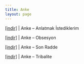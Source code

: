 ```yaml
---
title: Anke
layout: page
---
```

<a href="https://cloud.mail.ru/public/8f1d7372e8a7/Anke%20-%20Anlatmak%20Istediklerim" target="_blank">[indir]</a>   |   Anke &#8211; Anlatmak İstediklerim

<a href="https://cloud.mail.ru/public/7f3d695977c1/Anke%20-%20Obsesyon" target="_blank">[indir]</a>   |   Anke &#8211; Obsesyon

<a href="https://cloud.mail.ru/public/e0bae765141a/Anke%20-%20Son%20Radde" target="_blank">[indir]</a>   |   Anke &#8211; Son Radde

<a href="https://cloud.mail.ru/public/72411a64c326/Anke%20-%20Tribalite" target="_blank">[indir]</a>   |   Anke &#8211; Tribalite